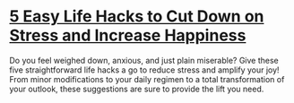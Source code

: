 
# [5 Easy Life Hacks to Cut Down on Stress and Increase Happiness](https://www.mindhaste.com/t/life-hacks/5-easy-life-hacks-to-cut-down-on-stress-and-increase-happiness-232)

Do you feel weighed down, anxious, and just plain miserable? Give these five straightforward life hacks a go to reduce stress and amplify your joy! From minor modifications to your daily regimen to a total transformation of your outlook, these suggestions are sure to provide the lift you need.
    